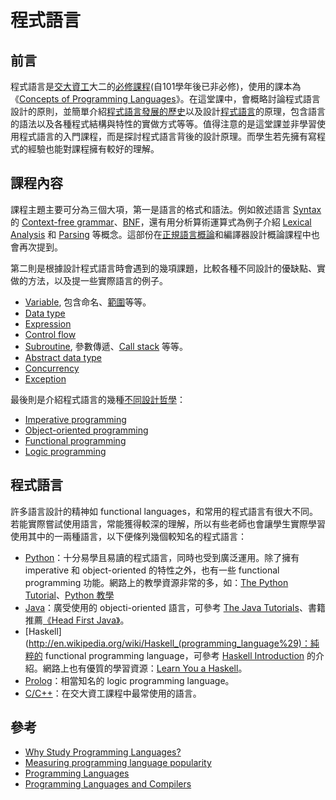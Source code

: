 # 程式語言

## 前言

程式語言是[交大資工](http://www.cs.nctu.edu.tw/)大二的[必修課程](http://www.cs.nctu.edu.tw/cswebsite/education/undergraduate/course#course_ruleu)(自101學年後已非必修)，使用的課本為《[Concepts of Programming Languages](http://www.amazon.com/Concepts-Programming-Languages-Robert-Sebesta/dp/0131395319/ref=dp_ob_title_bk "Concepts of Programming Languages")》。在這堂課中，會概略討論程式語言設計的原則，並簡單介紹[程式語言發展的歷史](http://en.wikipedia.org/wiki/History_of_programming_languages)以及設計[程式語言](http://en.wikipedia.org/wiki/Programming_language)的原理，包含語言的語法以及各種程式結構與特性的實做方式等等。值得注意的是這堂課並非學習使用程式語言的入門課程，而是探討程式語言背後的設計原理。而學生若先擁有寫程式的經驗也能對課程擁有較好的理解。

## 課程內容

課程主題主要可分為三個大項，第一是語言的格式和語法。例如敘述語言 [Syntax](http://en.wikipedia.org/wiki/Syntax_%28programming_languages%29) 的 [Context-free grammar](http://en.wikipedia.org/wiki/Context-free_grammar)、[BNF](http://en.wikipedia.org/wiki/Backus-Naur_Form "BNF")，還有用分析算術運算式為例子介紹 [Lexical Analysis](http://en.wikipedia.org/wiki/Lexical_analysis "Lexical Analysis") 和 [Parsing](http://en.wikipedia.org/wiki/Parsing) 等概念。這部份在[正規語言概論](fl.md)和編譯器設計概論課程中也會再次提到。

第二則是根據設計程式語言時會遇到的幾項課題，比較各種不同設計的優缺點、實做的方法，以及提一些實際語言的例子。

*   [Variable](http://en.wikipedia.org/wiki/Variable_%28computer_science%29), 包含命名、[範圍](http://en.wikipedia.org/wiki/Scope_%28computer_science%29)等等。
*   [Data type](http://en.wikipedia.org/wiki/Data_type)
*   [Expression](http://en.wikipedia.org/wiki/Expression_%28programming%29)
*   [Control flow](http://en.wikipedia.org/wiki/Control_flow)
*   [Subroutine](http://en.wikipedia.org/wiki/Subroutine), 參數傳遞、[Call stack](http://en.wikipedia.org/wiki/Call_stack) 等等。
*   [Abstract data type](http://en.wikipedia.org/wiki/Abstract_data_type)
*   [Concurrency](http://en.wikipedia.org/wiki/Concurrency_%28computer_science%29)
*   [Exception](http://en.wikipedia.org/wiki/Exception_handling)

最後則是介紹程式語言的幾種[不同設計哲學](http://en.wikipedia.org/wiki/Comparison_of_programming_paradigms)：

*   [Imperative programming](http://en.wikipedia.org/wiki/Imperative_programming)
*   [Object-oriented programming](http://en.wikipedia.org/wiki/Object-oriented_programming)
*   [Functional programming](http://en.wikipedia.org/wiki/Functional_programming)
*   [Logic programming](http://en.wikipedia.org/wiki/Logic_programming)

## 程式語言

許多語言設計的精神如 functional languages，和常用的程式語言有很大不同。若能實際嘗試使用語言，常能獲得較深的理解，所以有些老師也會讓學生實際學習使用其中的一兩種語言，以下便條列幾個較知名的程式語言：

*   [Python](http://en.wikipedia.org/wiki/Python_%28programming_language%29)：十分易學且易讀的程式語言，同時也受到廣泛運用。除了擁有 imperative 和 object-oriented 的特性之外，也有一些 functional programming 功能。網路上的教學資源非常的多，如：[The Python Tutorial](http://docs.python.org/py3k/tutorial/ "The Python Tutorial")、[Python 教學](http://www.ez2learn.com/index.php/python-tutorials)
*   [Java](http://en.wikipedia.org/wiki/Java_%28programming_language%29)：廣受使用的 objecti-oriented 語言，可參考 [The Java Tutorials](http://docs.oracle.com/javase/tutorial/)、書籍推薦[《Head First Java》](http://shop.oreilly.com/product/9780596009205.do)。
*   [Haskell](http://en.wikipedia.org/wiki/Haskell_(programming_language%29)：純粹的 functional programming language，可參考 [Haskell Introduction](http://www.haskell.org/haskellwiki/Introduction) 的介紹。網路上也有優質的學習資源：[Learn You a Haskell](http://learnyouahaskell.com/)。
*   [Prolog](http://en.wikipedia.org/wiki/Prolog)：相當知名的 logic programming language。
*   [C/C++](http://en.wikipedia.org/wiki/C%2B%2B)：在交大資工課程中最常使用的語言。

## 參考

*   [Why Study Programming Languages?](http://www.cs.sfu.ca/~cameron/Teaching/383/WhyStudy.html)
*   [Measuring programming language popularity](http://en.wikipedia.org/wiki/Measuring_programming_language_popularity)
*   [Programming Languages](http://ocw.mit.edu/courses/electrical-engineering-and-computer-science/6-821-programming-languages-fall-2002)
*   [Programming Languages and Compilers](http://webcast.berkeley.edu/playlist#c,d,Computer_Science,03D59E2ECDDA66DF)
